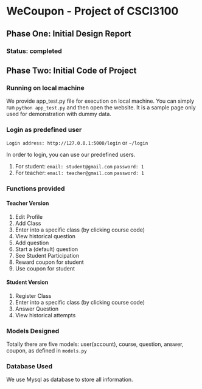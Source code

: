 # WeCoupon - Project of CSCI3100

## Phase One: Initial Design Report
### Status: completed

## Phase Two: Initial Code of Project
### Running on local machine
We provide app_test.py file for execution on local machine.
You can simply run `python app_test.py` and then open the website.
It is a sample page only used for demonstration with dummy data.

### Login as predefined user
`Login address: http://127.0.0.1:5000/login` or `~/login` 

In order to login, you can use our predefined users.

1. For student:
   ```email: student@gmail.com```
   ```password: 1```
2. For teacher:
   ```email: teacher@gmail.com```
   ```password: 1```
   
### Functions provided
#### Teacher Version
1. Edit Profile
2. Add Class
3. Enter into a specific class (by clicking course code)
4. View historical question
5. Add question
6. Start a (default) question
7. See Student Participation
8. Reward coupon for student
9. Use coupon for student

#### Student Version
1. Register Class
2. Enter into a specific class (by clicking course code)
3. Answer Question
4. View historical attempts

### Models Designed
Totally there are five models: user(account), course, question,
answer, coupon, as defined in `models.py`

### Database Used
We use Mysql as database to store all information.



